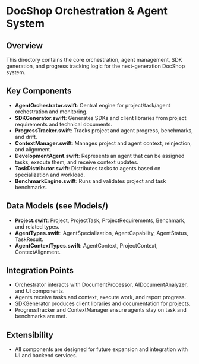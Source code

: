 # DocShop Orchestration & Agent System

## Overview
This directory contains the core orchestration, agent management, SDK generation, and progress tracking logic for the next-generation DocShop system.

## Key Components

- **AgentOrchestrator.swift**: Central engine for project/task/agent orchestration and monitoring.
- **SDKGenerator.swift**: Generates SDKs and client libraries from project requirements and technical documents.
- **ProgressTracker.swift**: Tracks project and agent progress, benchmarks, and drift.
- **ContextManager.swift**: Manages project and agent context, reinjection, and alignment.
- **DevelopmentAgent.swift**: Represents an agent that can be assigned tasks, execute them, and receive context updates.
- **TaskDistributor.swift**: Distributes tasks to agents based on specialization and workload.
- **BenchmarkEngine.swift**: Runs and validates project and task benchmarks.

## Data Models (see Models/)
- **Project.swift**: Project, ProjectTask, ProjectRequirements, Benchmark, and related types.
- **AgentTypes.swift**: AgentSpecialization, AgentCapability, AgentStatus, TaskResult.
- **AgentContextTypes.swift**: AgentContext, ProjectContext, ContextAlignment.

## Integration Points
- Orchestrator interacts with DocumentProcessor, AIDocumentAnalyzer, and UI components.
- Agents receive tasks and context, execute work, and report progress.
- SDKGenerator produces client libraries and documentation for projects.
- ProgressTracker and ContextManager ensure agents stay on task and benchmarks are met.

## Extensibility
- All components are designed for future expansion and integration with UI and backend services. 